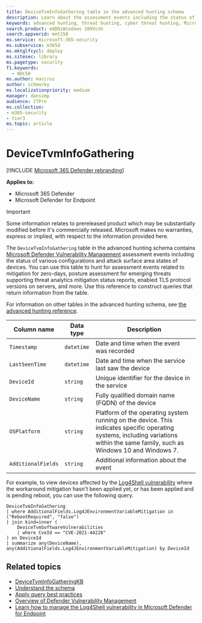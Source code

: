 ```yaml
---
title: DeviceTvmInfoGathering table in the advanced hunting schema
description: Learn about the assessment events including the status of various configurations and attack surface area states of devices in the DeviceTvmInfoGathering table of the advanced hunting schema.
keywords: advanced hunting, threat hunting, cyber threat hunting, Microsoft 365 Defender, microsoft 365, m365, search, query, telemetry, schema reference, kusto, table, column, data type, description, threat & vulnerability management, TVM, device management, software, inventory, vulnerabilities, CVE ID, OS DeviceTvmSoftwareInventoryVulnerabilities, Microsoft Defender Vulnerability Management
search.product: eADQiWindows 10XVcnh
search.appverid: met150
ms.service: microsoft-365-security
ms.subservice: m365d
ms.mktglfcycl: deploy
ms.sitesec: library
ms.pagetype: security
f1.keywords: 
  - NOCSH
ms.author: maccruz
author: schmurky
ms.localizationpriority: medium
manager: dansimp
audience: ITPro
ms.collection: 
- m365-security
- tier3
ms.topic: article
---
```


# DeviceTvmInfoGathering

[!INCLUDE [Microsoft 365 Defender rebranding](../includes/microsoft-defender.md)]


**Applies to:**
- Microsoft 365 Defender
- Microsoft Defender for Endpoint

>[!IMPORTANT]
> Some information relates to prereleased product which may be substantially modified before it's commercially released. Microsoft makes no warranties, express or implied, with respect to the information provided here.

The `DeviceTvmInfoGathering` table in the advanced hunting schema contains [Microsoft Defender Vulnerability Management](/microsoft-365/security/defender-vulnerability-management/defender-vulnerability-management) assessment events including the status of various configurations and attack surface area states of devices. You can use this table to hunt for assessment events related to mitigation for zero-days, posture assessment for emerging threats supporting threat analytics mitigation status reports, enabled TLS protocol versions on servers, and more. Use this reference to construct queries that return information from the table.

For information on other tables in the advanced hunting schema, see [the advanced hunting reference](advanced-hunting-schema-tables.md).

| Column name | Data type | Description |
|-------------|-----------|-------------|
| `Timestamp` | `datetime` | Date and time when the event was recorded |
| `LastSeenTime` | `datetime` | Date and time when the service last saw the device |
| `DeviceId` | `string` | Unique identifier for the device in the service |
| `DeviceName` | `string` | Fully qualified domain name (FQDN) of the device |
| `OSPlatform` | `string` | Platform of the operating system running on the device. This indicates specific operating systems, including variations within the same family, such as Windows 10 and Windows 7. |
| `AdditionalFields` | `string` | Additional information about the event  |

For example, to view devices affected by the [Log4Shell vulnerability](https://www.microsoft.com/security/blog/2021/12/11/guidance-for-preventing-detecting-and-hunting-for-cve-2021-44228-log4j-2-exploitation/) where the workaround mitigation hasn't been applied yet, or has been applied and is pending reboot, you can use the following query.

```kusto
DeviceTvmInfoGathering
| where AdditionalFields.Log4JEnvironmentVariableMitigation in ("RebootRequired", "false")
| join kind=inner (
    DeviceTvmSoftwareVulnerabilities
    | where CveId == "CVE-2021-44228"
) on DeviceId
| summarize any(DeviceName), any(AdditionalFields.Log4JEnvironmentVariableMitigation) by DeviceId
```

## Related topics
- [DeviceTvmInfoGatheringKB](advanced-hunting-devicetvminfogatheringkb-table.md)
- [Understand the schema](advanced-hunting-schema-tables.md)
- [Apply query best practices](advanced-hunting-best-practices.md)
- [Overview of Defender Vulnerability Management](/windows/security/threat-protection/microsoft-defender-atp/next-gen-threat-and-vuln-mgt)
- [Learn how to manage the Log4Shell vulnerability in Microsoft Defender for Endpoint](/microsoft-365/security/defender-endpoint/tvm-manage-log4shell-guidance)